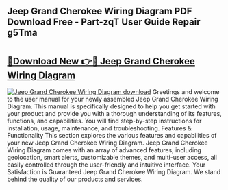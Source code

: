 ## Jeep Grand Cherokee Wiring Diagram PDF Download Free - Part-zqT User Guide Repair g5Tma

# <h2><a href="http://dfovk33.blite.top/?on=Jeep+Grand+Cherokee+Wiring+Diagram">🔗Download New 👉🔴 Jeep Grand Cherokee Wiring Diagram</a></h2>

[![Jeep Grand Cherokee Wiring Diagram download](https://i.imgur.com/lujVjoI.png)](http://dfovk33.blite.top/?on=Jeep+Grand+Cherokee+Wiring+Diagram)
Greetings and welcome to the user manual for your newly assembled Jeep Grand Cherokee Wiring Diagram. This manual is specifically designed to help you get started with your product and provide you with a thorough understanding of its features, functions, and capabilities. You will find step-by-step instructions for installation, usage, maintenance, and troubleshooting. Features & Functionality This section explores the various features and capabilities of your new Jeep Grand Cherokee Wiring Diagram. Jeep Grand Cherokee Wiring Diagram comes with an array of advanced features, including geolocation, smart alerts, customizable themes, and multi-user access, all easily controlled through the user-friendly and intuitive interface. Your Satisfaction is Guaranteed Jeep Grand Cherokee Wiring Diagram. We stand behind the quality of our products and services.
